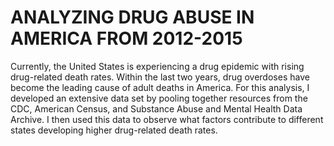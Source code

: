 # ANALYZING DRUG ABUSE IN AMERICA FROM 2012-2015

Currently, the United States is experiencing a drug epidemic with rising drug-related death rates.  Within the last two years, drug overdoses have become the leading cause of adult deaths in America.  For this analysis, I developed an extensive data set by pooling together resources from the CDC, American Census, and Substance Abuse and Mental Health Data Archive.  I then used this data to observe what factors contribute to different states developing higher drug-related death rates. 
